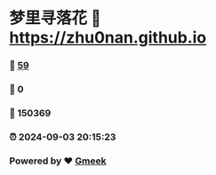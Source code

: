 # 梦里寻落花 :link: https://zhu0nan.github.io 
### :page_facing_up: [59](https://zhu0nan.github.io/tag.html) 
### :speech_balloon: 0 
### :hibiscus: 150369 
### :alarm_clock: 2024-09-03 20:15:23 
### Powered by :heart: [Gmeek](https://github.com/Meekdai/Gmeek)
